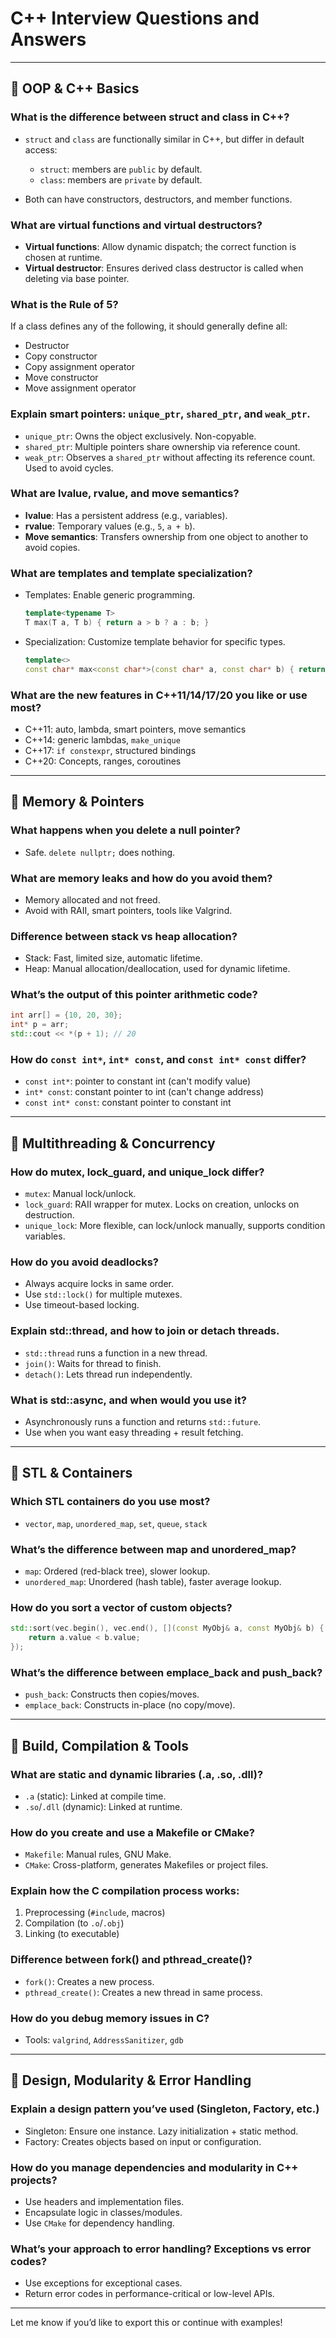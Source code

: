 # C++ Interview Questions and Answers

---

## 🔹 OOP & C++ Basics

### What is the difference between struct and class in C++?

* `struct` and `class` are functionally similar in C++, but differ in default access:

  * `struct`: members are `public` by default.
  * `class`: members are `private` by default.
* Both can have constructors, destructors, and member functions.

### What are virtual functions and virtual destructors?

* **Virtual functions**: Allow dynamic dispatch; the correct function is chosen at runtime.
* **Virtual destructor**: Ensures derived class destructor is called when deleting via base pointer.

### What is the Rule of 5?

If a class defines any of the following, it should generally define all:

* Destructor
* Copy constructor
* Copy assignment operator
* Move constructor
* Move assignment operator

### Explain smart pointers: `unique_ptr`, `shared_ptr`, and `weak_ptr`.

* `unique_ptr`: Owns the object exclusively. Non-copyable.
* `shared_ptr`: Multiple pointers share ownership via reference count.
* `weak_ptr`: Observes a `shared_ptr` without affecting its reference count. Used to avoid cycles.

### What are lvalue, rvalue, and move semantics?

* **lvalue**: Has a persistent address (e.g., variables).
* **rvalue**: Temporary values (e.g., `5`, `a + b`).
* **Move semantics**: Transfers ownership from one object to another to avoid copies.

### What are templates and template specialization?

* Templates: Enable generic programming.

  ```cpp
  template<typename T>
  T max(T a, T b) { return a > b ? a : b; }
  ```
* Specialization: Customize template behavior for specific types.

  ```cpp
  template<>
  const char* max<const char*>(const char* a, const char* b) { return strcmp(a, b) > 0 ? a : b; }
  ```

### What are the new features in C++11/14/17/20 you like or use most?

* C++11: auto, lambda, smart pointers, move semantics
* C++14: generic lambdas, `make_unique`
* C++17: `if constexpr`, structured bindings
* C++20: Concepts, ranges, coroutines

---

## 🔹 Memory & Pointers

### What happens when you delete a null pointer?

* Safe. `delete nullptr;` does nothing.

### What are memory leaks and how do you avoid them?

* Memory allocated and not freed.
* Avoid with RAII, smart pointers, tools like Valgrind.

### Difference between stack vs heap allocation?

* Stack: Fast, limited size, automatic lifetime.
* Heap: Manual allocation/deallocation, used for dynamic lifetime.

### What’s the output of this pointer arithmetic code?

```cpp
int arr[] = {10, 20, 30};
int* p = arr;
std::cout << *(p + 1); // 20
```

### How do `const int*`, `int* const`, and `const int* const` differ?

* `const int*`: pointer to constant int (can't modify value)
* `int* const`: constant pointer to int (can't change address)
* `const int* const`: constant pointer to constant int

---

## 🔹 Multithreading & Concurrency

### How do mutex, lock\_guard, and unique\_lock differ?

* `mutex`: Manual lock/unlock.
* `lock_guard`: RAII wrapper for mutex. Locks on creation, unlocks on destruction.
* `unique_lock`: More flexible, can lock/unlock manually, supports condition variables.

### How do you avoid deadlocks?

* Always acquire locks in same order.
* Use `std::lock()` for multiple mutexes.
* Use timeout-based locking.

### Explain std::thread, and how to join or detach threads.

* `std::thread` runs a function in a new thread.
* `join()`: Waits for thread to finish.
* `detach()`: Lets thread run independently.

### What is std::async, and when would you use it?

* Asynchronously runs a function and returns `std::future`.
* Use when you want easy threading + result fetching.

---

## 🔹 STL & Containers

### Which STL containers do you use most?

* `vector`, `map`, `unordered_map`, `set`, `queue`, `stack`

### What’s the difference between map and unordered\_map?

* `map`: Ordered (red-black tree), slower lookup.
* `unordered_map`: Unordered (hash table), faster average lookup.

### How do you sort a vector of custom objects?

```cpp
std::sort(vec.begin(), vec.end(), [](const MyObj& a, const MyObj& b) {
    return a.value < b.value;
});
```

### What’s the difference between emplace\_back and push\_back?

* `push_back`: Constructs then copies/moves.
* `emplace_back`: Constructs in-place (no copy/move).

---

## 🔹 Build, Compilation & Tools

### What are static and dynamic libraries (.a, .so, .dll)?

* `.a` (static): Linked at compile time.
* `.so`/`.dll` (dynamic): Linked at runtime.

### How do you create and use a Makefile or CMake?

* `Makefile`: Manual rules, GNU Make.
* `CMake`: Cross-platform, generates Makefiles or project files.

### Explain how the C compilation process works:

1. Preprocessing (`#include`, macros)
2. Compilation (to `.o`/`.obj`)
3. Linking (to executable)

### Difference between fork() and pthread\_create()?

* `fork()`: Creates a new process.
* `pthread_create()`: Creates a new thread in same process.

### How do you debug memory issues in C?

* Tools: `valgrind`, `AddressSanitizer`, `gdb`

---

## 🔹 Design, Modularity & Error Handling

### Explain a design pattern you’ve used (Singleton, Factory, etc.)

* Singleton: Ensure one instance. Lazy initialization + static method.
* Factory: Creates objects based on input or configuration.

### How do you manage dependencies and modularity in C++ projects?

* Use headers and implementation files.
* Encapsulate logic in classes/modules.
* Use `CMake` for dependency handling.

### What’s your approach to error handling? Exceptions vs error codes?

* Use exceptions for exceptional cases.
* Return error codes in performance-critical or low-level APIs.

---

Let me know if you’d like to export this or continue with examples!
